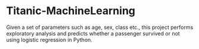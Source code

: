# Titanic-MachineLearning
Given a set of parameters such as age, sex, class etc., this project performs exploratory analysis and predicts whether a passenger survived or not using logistic regression in Python.
